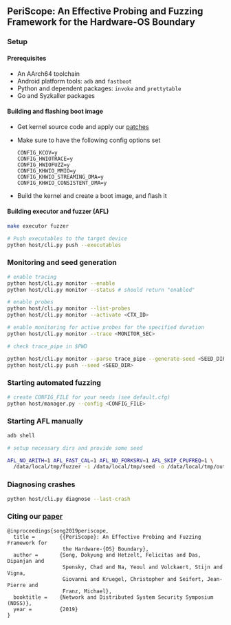## PeriScope: An Effective Probing and Fuzzing Framework for the Hardware-OS Boundary

### Setup

#### Prerequisites

- An AArch64 toolchain
- Android platform tools: `adb` and `fastboot`
- Python and dependent packages: `invoke` and `prettytable`
- Go and Syzkaller packages


#### Building and flashing boot image

- Get kernel source code and apply our [patches](linux)
- Make sure to have the following config options set

    ```
    CONFIG_KCOV=y
    CONFIG_HWIOTRACE=y
    CONFIG_HWIOFUZZ=y
    CONFIG_KHWIO_MMIO=y
    CONFIG_KHWIO_STREAMING_DMA=y
    CONFIG_KHWIO_CONSISTENT_DMA=y
    ```

- Build the kernel and create a boot image, and flash it


#### Building executor and fuzzer (AFL)

```bash
make executor fuzzer

# Push executables to the target device
python host/cli.py push --executables
```


### Monitoring and seed generation

```bash
# enable tracing
python host/cli.py monitor --enable
python host/cli.py monitor --status # should return "enabled"

# enable probes
python host/cli.py monitor --list-probes
python host/cli.py monitor --activate <CTX_ID>
```

```bash
# enable monitoring for active probes for the specified duration
python host/cli.py monitor --trace <MONITOR_SEC>

# check trace_pipe in $PWD
```

```bash
python host/cli.py monitor --parse trace_pipe --generate-seed <SEED_DIR>
python host/cli.py push --seed <SEED_DIR>
```


### Starting automated fuzzing

```bash
# create CONFIG_FILE for your needs (see default.cfg)
python host/manager.py --config <CONFIG_FILE>
```


### Starting AFL manually

```bash
adb shell

# setup necessary dirs and provide some seed

AFL_NO_ARITH=1 AFL_FAST_CAL=1 AFL_NO_FORKSRV=1 AFL_SKIP_CPUFREQ=1 \
  /data/local/tmp/fuzzer -i /data/local/tmp/seed -o /data/local/tmp/out -t 500000+ /data/local/tmp/executor @@
```


### Diagnosing crashes

```bash
python host/cli.py diagnose --last-crash
```


### Citing our [paper](https://www.ndss-symposium.org/wp-content/uploads/2019/02/ndss2019_04A-1_Song_paper.pdf)

```
@inproceedings{song2019periscope,
  title =        {{PeriScope}: An Effective Probing and Fuzzing Framework for
                  the Hardware-{OS} Boundary},
  author =       {Song, Dokyung and Hetzelt, Felicitas and Das, Dipanjan and
                  Spensky, Chad and Na, Yeoul and Volckaert, Stijn and Vigna,
                  Giovanni and Kruegel, Christopher and Seifert, Jean-Pierre and
                  Franz, Michael},
  booktitle =    {Network and Distributed System Security Symposium (NDSS)},
  year =         {2019}
}
```
